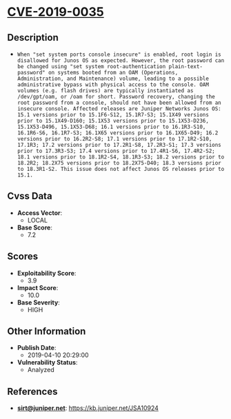 
# [CVE-2019-0035](https://kb.juniper.net/JSA10924)

## Description

- `When "set system ports console insecure" is enabled, root login is disallowed for Junos OS as expected. However, the root password can be changed using "set system root-authentication plain-text-password" on systems booted from an OAM (Operations, Administration, and Maintenance) volume, leading to a possible administrative bypass with physical access to the console. OAM volumes (e.g. flash drives) are typically instantiated as /dev/gpt/oam, or /oam for short. Password recovery, changing the root password from a console, should not have been allowed from an insecure console. Affected releases are Juniper Networks Junos OS: 15.1 versions prior to 15.1F6-S12, 15.1R7-S3; 15.1X49 versions prior to 15.1X49-D160; 15.1X53 versions prior to 15.1X53-D236, 15.1X53-D496, 15.1X53-D68; 16.1 versions prior to 16.1R3-S10, 16.1R6-S6, 16.1R7-S3; 16.1X65 versions prior to 16.1X65-D49; 16.2 versions prior to 16.2R2-S8; 17.1 versions prior to 17.1R2-S10, 17.1R3; 17.2 versions prior to 17.2R1-S8, 17.2R3-S1; 17.3 versions prior to 17.3R3-S3; 17.4 versions prior to 17.4R1-S6, 17.4R2-S2; 18.1 versions prior to 18.1R2-S4, 18.1R3-S3; 18.2 versions prior to 18.2R2; 18.2X75 versions prior to 18.2X75-D40; 18.3 versions prior to 18.3R1-S2. This issue does not affect Junos OS releases prior to 15.1.`

## Cvss Data

- **Access Vector**:
  - LOCAL
- **Base Score**:
  - 7.2

## Scores

- **Exploitability Score**:
  - 3.9
- **Impact Score**:
  - 10.0
- **Base Severity**:
  - HIGH

## Other Information

- **Publish Date**:
  - 2019-04-10 20:29:00
- **Vulnerability Status**:
  - Analyzed

## References

- **sirt@juniper.net**: https://kb.juniper.net/JSA10924
